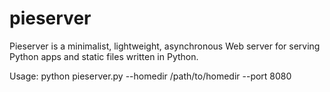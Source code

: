 # pieserver
Pieserver is a minimalist, lightweight, asynchronous Web server for serving Python apps and static files written in Python.

Usage: python pieserver.py --homedir /path/to/homedir --port 8080

